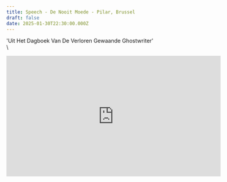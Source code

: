 ```yaml
---
title: Speech - De Nooit Moede - Pilar, Brussel
draft: false
date: 2025-01-30T22:30:00.000Z
---
```

'Uit Het Dagboek Van De Verloren Gewaande Ghostwriter'\
\
<iframe width="560" height="315" src="https://www.youtube.com/embed/_kVwp9usye8?si=nBya5WeqBLQFqzkb" title="YouTube video player" frameborder="0" allow="accelerometer; autoplay; clipboard-write; encrypted-media; gyroscope; picture-in-picture; web-share" referrerpolicy="strict-origin-when-cross-origin" allowfullscreen></iframe>
